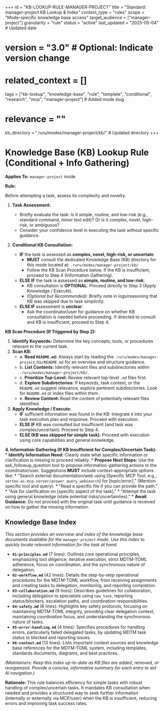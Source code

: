 +++
id = "KB-LOOKUP-RULE-MANAGER-PROJECT"
title = "Standard: manager-project KB Lookup & Index"
context_type = "rules"
scope = "Mode-specific knowledge base access"
target_audience = ["manager-project"]
granularity = "rule"
status = "active"
last_updated = "2025-05-04" # Updated date
# version = "3.0" # Optional: Indicate version change
# related_context = []
tags = ["kb-lookup", "knowledge-base", "rule", "template", "conditional", "research", "mcp", "manager-project"] # Added mode slug
# relevance = ""
kb_directory = ".ruru/modes/manager-project/kb/" # Updated directory
+++

# Knowledge Base (KB) Lookup Rule (Conditional + Info Gathering)

**Applies To:** `manager-project` mode

**Rule:**

Before attempting a task, assess its complexity and novelty.

1.  **Task Assessment:**
    *   Briefly evaluate the task: Is it simple, routine, and low-risk (e.g., standard command, minor text edit)? Or is it complex, novel, high-risk, or ambiguous?
    *   Consider your confidence level in executing the task without specific guidance.

2.  **Conditional KB Consultation:**
    *   **IF** the task is assessed as **complex, novel, high-risk, or uncertain**:
        *   **MUST** consult the dedicated Knowledge Base (KB) directory for this mode located at: `.ruru/modes/manager-project/kb/`
        *   Follow the KB Scan Procedure below. If the KB is insufficient, proceed to Step 4 (Information Gathering).
    *   **ELSE IF** the task is assessed as **simple, routine, and low-risk**:
        *   KB consultation is **OPTIONAL**. Proceed directly to Step 3 (Apply Knowledge / Execute).
        *   *(Optional but Recommended):* Briefly note in logs/reasoning that KB was skipped due to task simplicity.
    *   **ELSE IF** assessment is **unclear**:
        *   Ask the coordinator/user for guidance on whether KB consultation is needed before proceeding. If directed to consult and KB is insufficient, proceed to Step 4.

**KB Scan Procedure (If Triggered by Step 2):**

1.  **Identify Keywords:** Determine the key concepts, tools, or procedures relevant to the current task.
2.  **Scan KB:**
    *   a. **Read `README.md`:** Always start by reading the `.ruru/modes/manager-project/kb/README.md` for an overview and structure guidance.
    *   b. **List Contents:** Identify relevant files and subdirectories within `.ruru/modes/manager-project/kb/`.
    *   c. **Prioritize Top-Level:** Review relevant top-level `.md` files first.
    *   d. **Explore Subdirectories:** If keywords, task context, or the `README.md` suggest relevance, explore pertinent subdirectories. Look for `README.md` or index files within them.
    *   e. **Review Content:** Read the content of potentially relevant files identified.
3.  **Apply Knowledge / Execute:**
    *   **IF** sufficient information was found in the KB: Integrate it into your task execution plan and response. Proceed with execution.
    *   **ELSE IF** KB was consulted but insufficient (and task was complex/uncertain): Proceed to Step 4.
    *   **ELSE (KB was skipped for simple task):** Proceed with execution using core capabilities and general knowledge.

**4. Information Gathering (If KB Insufficient for Complex/Uncertain Task):**
    *   **Identify Information Need:** Clearly state what specific information or clarification is missing to proceed reliably.
    *   **Propose Next Steps:** Use the ask_followup_question tool to propose information-gathering actions to the coordinator/user. Suggestions **MUST** include context-appropriate options like:
        *   "Search external documentation/web using [Specific MCP Tool, e.g., `vertex-ai-mcp-server/answer_query_websearch`] for [topic/error]." (Mention specific tool and query).
        *   "Read a specific file if you can provide the path."
        *   "Ask for clarification on [specific aspect of the task]."
        *   "Attempt the task using general knowledge (state potential risks/uncertainties)."
    *   **Await Guidance:** Do not proceed with the original task until guidance is received on how to gather the missing information.

## Knowledge Base Index

*This section provides an overview and index of the knowledge base documents available for the `manager-project` mode. Use this index to quickly locate relevant information for the task at hand.*

*   **`01-principles.md`** (7 lines): Outlines core operational principles, emphasizing tool diligence, iterative execution, strict MDTM-TOML adherence, focus on coordination, and the synchronous nature of delegation.
*   **`02-workflow.md`** (42 lines): Details the step-by-step operational procedures for the MDTM-TOML workflow, from receiving assignments and creating tasks to delegation, monitoring, and reporting completion.
*   **`03-collaboration.md`** (9 lines): Describes guidelines for collaboration, including delegation to specialists using `new_task`, reporting status/blockers, escalation paths, and coordination responsibilities.
*   **`04-safety.md`** (6 lines): Highlights key safety protocols, focusing on maintaining MDTM-TOML integrity, providing clear delegation context, maintaining coordination focus, and understanding the synchronous nature of tasks.
*   **`05-error-handling.md`** (4 lines): Specifies procedures for handling errors, particularly failed delegated tasks, by updating MDTM task status to blocked and reporting issues.
*   **`06-context.md`** (13 lines): Lists important context sources and knowledge base references for the MDTM-TOML system, including templates, standards documents, diagrams, and best practices.

*(Maintainers: Keep this index up-to-date as KB files are added, removed, or reorganized. Provide a concise, informative summary for each entry to aid AI navigation.)*


**Rationale:** This rule balances efficiency for simple tasks with robust handling of complex/uncertain tasks. It mandates KB consultation when needed and provides a structured way to seek further information (internally or externally via MCP/user) when the KB is insufficient, reducing errors and improving task success rates.
